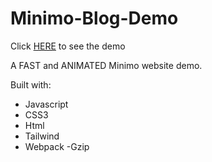 # Minimo-Blog-Demo
Click [HERE](https://diana-dai.github.io/Minimo-Blog-Demo/build/index.html) to see the demo

A FAST and ANIMATED Minimo website demo.

Built with:

- Javascript
- CSS3
- Html
- Tailwind
- Webpack
-Gzip
